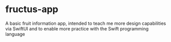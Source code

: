 # fructus-app
A basic fruit information app, intended to teach me more design capabilities via SwiftUI and to enable more practice with the Swift programming language
